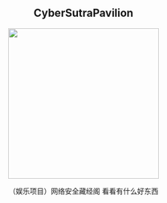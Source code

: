 <div align="center">
     <h2> CyberSutraPavilion </h2>
     <div align="center">
    <img src="https://github-production-user-asset-6210df.s3.amazonaws.com/41804496/241189253-e61750c5-c751-4ecb-aace-0dfe7496f371.png" width="300px">
    </div> 
  
<!-- ![CyberSutraPavilion](https://github.com/ProbiusOfficial/CyberSutraPavilion/assets/41804496/9f44dd30-e751-431e-bd65-712cfd395f1d)
![CyberSutraPavilion (1)](https://github.com/ProbiusOfficial/CyberSutraPavilion/assets/41804496/e61750c5-c751-4ecb-aace-0dfe7496f371) -->


（娱乐项目）网络安全藏经阁 看看有什么好东西
